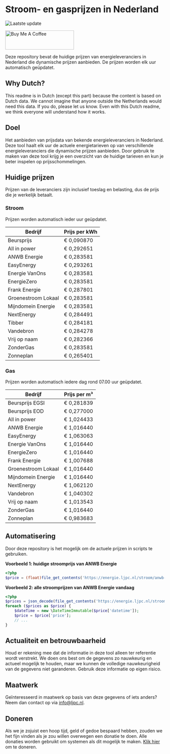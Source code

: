 # Stroom- en gasprijzen in Nederland

![Laatste update](https://img.shields.io/badge/laatste%20update-2023--05--21%2020%3A00%20CET-brightgreen)

<a href="https://www.buymeacoffee.com/Lars-" target="_blank"><img src="https://cdn.buymeacoffee.com/buttons/v2/default-orange.png" alt="Buy Me A Coffee" height="60" style="height: 60px !important;width: 217px !important;" ></a>

Deze repository bevat de huidige prijzen van energieleveranciers in Nederland die dynamische prijzen aanbieden. De prijzen worden elk uur automatisch geüpdatet.

## Why Dutch?

This readme is in Dutch (except this part) because the content is based on Dutch data. We cannot imagine that anyone outside the Netherlands would need this data. If you do, please let us know. Even with this Dutch readme, we think
everyone will understand how it works.

## Doel

Het aanbieden van prijsdata van bekende energieleveranciers in Nederland. Deze tool haalt elk uur de actuele energietarieven op van verschillende energieleveranciers die dynamische prijzen aanbieden. Door gebruik te maken van deze tool
krijg je een overzicht van de huidige tarieven en kun je beter inspelen op prijsschommelingen.

## Huidige prijzen

Prijzen van de leveranciers zijn inclusief toeslag en belasting, dus de prijs die je werkelijk betaalt.

### Stroom

Prijzen worden automatisch ieder uur geüpdatet.

 Bedrijf | Prijs per kWh 
---------|---------------
Beursprijs | € 0,090870
All in power | € 0,292651
ANWB Energie | € 0,283581
EasyEnergy | € 0,293261
Energie VanOns | € 0,283581
EnergieZero | € 0,283581
Frank Energie | € 0,287801
Groenestroom Lokaal | € 0,283581
Mijndomein Energie | € 0,283581
NextEnergy | € 0,284491
Tibber | € 0,284181
Vandebron | € 0,284278
Vrij op naam | € 0,282366
ZonderGas | € 0,283581
Zonneplan | € 0,265401


### Gas

Prijzen worden automatisch iedere dag rond 07.00 uur geüpdatet.

 Bedrijf | Prijs per m³ 
---------|--------------
Beursprijs EGSI | € 0,281839
Beursprijs EOD | € 0,277000
All in power | € 1,024433
ANWB Energie | € 1,016440
EasyEnergy | € 1,063063
Energie VanOns | € 1,016440
EnergieZero | € 1,016440
Frank Energie | € 1,007688
Groenestroom Lokaal | € 1,016440
Mijndomein Energie | € 1,016440
NextEnergy | € 1,062120
Vandebron | € 1,040302
Vrij op naam | € 1,013543
ZonderGas | € 1,016440
Zonneplan | € 0,983683


## Automatisering

Door deze repository is het mogelijk om de actuele prijzen in scripts te gebruiken.

**Voorbeeld 1: huidige stroomprijs van ANWB Energie**

```php
<?php
$price = (float)file_get_contents('https://energie.ljpc.nl/stroom/anwb-energie-nu.txt');

```

**Voorbeeld 2: alle stroomprijzen van ANWB Energie vandaag**

```php
<?php
$prices = json_decode(file_get_contents('https://energie.ljpc.nl/stroom/all-in-power-vandaag.json'),true);
foreach ($prices as $price) {
    $dateTime = new \DateTimeImmutable($price['datetime']);
    $price = $price['price'];
    // ...
}
```

## Actualiteit en betrouwbaarheid

Houd er rekening mee dat de informatie in deze tool alleen ter referentie wordt verstrekt. We doen ons best om de gegevens zo nauwkeurig en actueel mogelijk te houden, maar we kunnen de volledige nauwkeurigheid van de gegevens niet
garanderen. Gebruik deze informatie op eigen risico.

## Maatwerk

Geïnteresseerd in maatwerk op basis van deze gegevens of iets anders? Neem dan contact op
via [info@ljpc.nl](mailto:info@ljpc.nl?subject=Energie%20prijzen).

## Doneren

Als we je zojuist een hoop tijd, geld of gedoe bespaard hebben, zouden we het fijn vinden als je zou willen overwegen een
donatie te doen. Alle donaties worden gebruikt om systemen als dit mogelijk te
maken. [Klik hier](https://www.buymeacoffee.com/Lars-) om te doneren.
